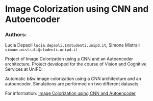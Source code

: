 # Image Colorization using CNN and Autoencoder
### Authors:
Lucia Depaoli ``lucia.depaoli.1@studenti.unipd.it``,  Simone Mistrali ``simone.mistrali@studenti.unipd.it``


Project of Image Colorization using a CNN and an Autoencoder architecture. Project developed for the course of Vision and Cognitive Services at UniPD.

Automatic b\&w image colorization using a CNN architecture and an autoencoder. Simulations are performed on two different datasets

For information:
[Image Colorization using CNN and Autoencoder](https://github.com/luciadepaoli/Image-Colorization-using-CNN-and-Autoencoder/blob/main/Image%20Colorization%20using%20CNN%20and%20Autoencoder_paper.pdf)
